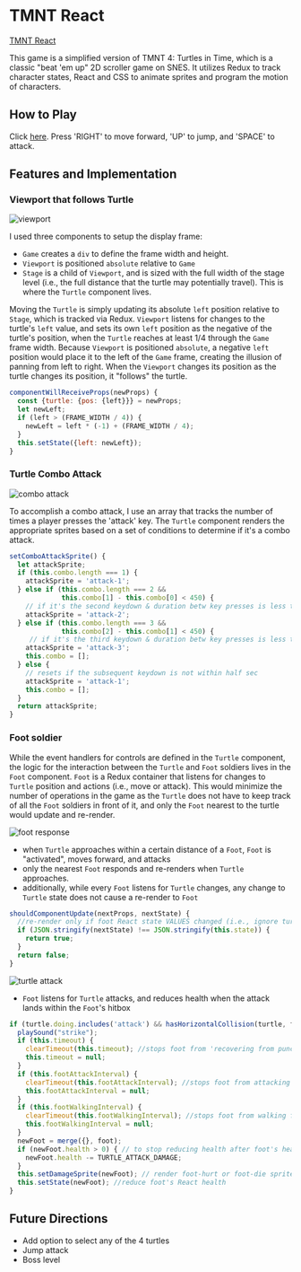 # TMNT React

[TMNT React](https://suhanw.github.io/tmnt_react)

This game is a simplified version of TMNT 4: Turtles in Time, which is a classic "beat 'em up" 2D scroller game on SNES. It utilizes Redux to track character states, React and CSS to animate sprites and program the motion of characters.

## How to Play
Click [here](https://suhanw.github.io/tmnt_react). Press 'RIGHT' to move forward, 'UP' to jump, and 'SPACE' to attack.

## Features and Implementation

### Viewport that follows Turtle
![viewport](docs/readme/viewport.gif)

I used three components to setup the display frame:

- `Game` creates a `div` to define the frame width and height.
- `Viewport` is positioned `absolute` relative to `Game`
- `Stage` is a child of `Viewport`, and is sized with the full width of the stage level (i.e., the full distance that the turtle may potentially travel). This is where the `Turtle` component lives.

Moving the `Turtle` is simply updating its absolute `left` position relative to `Stage`, which is tracked via Redux. `Viewport` listens for changes to the turtle's `left` value, and sets its own `left` position as the negative of the turtle's position, when the `Turtle` reaches at least 1/4 through the `Game` frame width. Because `Viewport` is positioned `absolute`, a negative `left` position would place it to the left of the `Game` frame, creating the illusion of panning from left to right. When the `Viewport` changes its position as the turtle changes its position, it "follows" the turtle.

```JavaScript
componentWillReceiveProps(newProps) {
  const {turtle: {pos: {left}}} = newProps;
  let newLeft;
  if (left > (FRAME_WIDTH / 4)) {
    newLeft = left * (-1) + (FRAME_WIDTH / 4);
  }
  this.setState({left: newLeft});
}
```

### Turtle Combo Attack
![combo attack](docs/readme/combo-attack.gif)

To accomplish a combo attack, I use an array that tracks the number of times a player presses the 'attack' key. The `Turtle` component renders the appropriate sprites based on a set of conditions to determine if it's a combo attack.

```JavaScript
setComboAttackSprite() {
  let attackSprite;
  if (this.combo.length === 1) {
    attackSprite = 'attack-1';
  } else if (this.combo.length === 2 &&  
             this.combo[1] - this.combo[0] < 450) {
    // if it's the second keydown & duration betw key presses is less than half sec, render the second attack sprite
    attackSprite = 'attack-2';
  } else if (this.combo.length === 3 &&
             this.combo[2] - this.combo[1] < 450) {
     // if it's the third keydown & duration betw key presses is less than half sec, render the third attack sprite
    attackSprite = 'attack-3';
    this.combo = [];
  } else {
    // resets if the subsequent keydown is not within half sec
    attackSprite = 'attack-1';
    this.combo = [];
  }
  return attackSprite;
}
```

### Foot soldier

While the event handlers for controls are defined in the `Turtle` component, the logic for the interaction between the `Turtle` and `Foot` soldiers lives in the `Foot` component. `Foot` is a Redux container that listens for changes to `Turtle` position and actions (i.e., move or attack). This would minimize the number of operations in the game as the `Turtle` does not have to keep track of all the `Foot` soldiers in front of it, and only the `Foot` nearest to the turtle would update and re-render.

![foot response](docs/readme/foot-response.gif)
- when `Turtle` approaches within a certain distance of a `Foot`, `Foot` is "activated", moves forward, and attacks
- only the nearest `Foot` responds and re-renders when `Turtle` approaches.
- additionally, while every `Foot` listens for `Turtle` changes, any change to `Turtle` state does not cause a re-render to `Foot`
```JavaScript
shouldComponentUpdate(nextProps, nextState) {
  //re-render only if foot React state VALUES changed (i.e., ignore turtle state changes)
  if (JSON.stringify(nextState) !== JSON.stringify(this.state)) {
    return true;
  }
  return false;
}
```

![turtle attack](docs/readme/turtle-attack.gif)
- `Foot` listens for `Turtle` attacks, and reduces health when the attack lands within the `Foot`'s hitbox
```JavaScript
if (turtle.doing.includes('attack') && hasHorizontalCollision(turtle, foot)) {
  playSound("strike");
  if (this.timeout) {
    clearTimeout(this.timeout); //stops foot from 'recovering from punch'
    this.timeout = null;
  }
  if (this.footAttackInterval) {
    clearTimeout(this.footAttackInterval); //stops foot from attacking
    this.footAttackInterval = null;
  }
  if (this.footWalkingInterval) {
    clearTimeout(this.footWalkingInterval); //stops foot from walking forward
    this.footWalkingInterval = null;
  }
  newFoot = merge({}, foot);
  if (newFoot.health > 0) { // to stop reducing health after foot's health is negative
    newFoot.health -= TURTLE_ATTACK_DAMAGE;
  }
  this.setDamageSprite(newFoot); // render foot-hurt or foot-die sprite
  this.setState(newFoot); //reduce foot's React health
}
```

## Future Directions
- Add option to select any of the 4 turtles
- Jump attack
- Boss level
